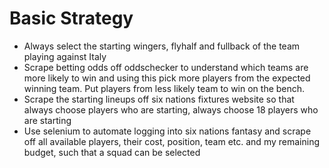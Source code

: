 # Basic Strategy
- Always select the starting wingers, flyhalf and fullback of the team playing against Italy
- Scrape betting odds off oddschecker to understand which teams are more likely to win and using this pick more players from the expected winning team. Put players from less likely team to win on the bench.
- Scrape the starting lineups off six nations fixtures website so that always choose players who are starting, always choose 18 players who are starting
- Use selenium to automate logging into six nations fantasy and scrape off all available players, their cost, position, team etc. and my remaining budget, such that a squad can be selected